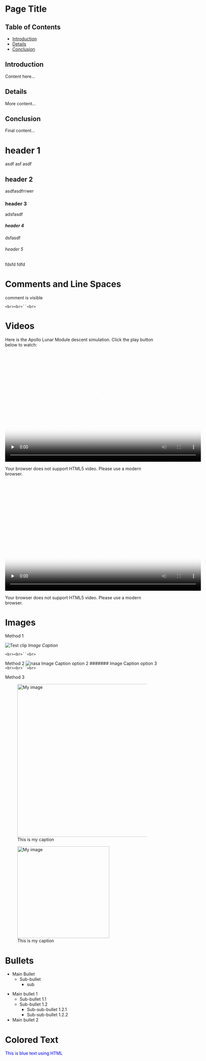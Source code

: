 # Page Title

## Table of Contents

- [Introduction](#introduction)
- [Details](#details)
- [Conclusion](#conclusion)

## Introduction

Content here...

## Details

More content...

## Conclusion

Final content...

# header 1

asdf asf asdf

## header 2

asdfasdfrrwer

### header 3

adsfasdf

##### header 4

dsfasdf

###### header 5

fdsfd  fdfd






# Comments and Line Spaces

<!--  comment is invisible -->

comment is visible

`<br><br>``<br>`



# Videos

Here is the Apollo Lunar Module descent simulation. 
Click the play button below to watch:



<video 
    width="640" 
    height="360" 
    controls 
    preload="none" 
    poster="../video/lm.png" 
    class="video-container">
    <source src="../video/lunar.mp4" type="video/mp4">
    <p>Your browser does not support HTML5 video. Please use a modern browser.</p>
</video>

<video 
    width="640" 
    height="360" 
    controls 
    preload="none" 
    poster="../video/lm.png" 
    class="video-container">
    <source src="../video/lunarorbit.mkv" type="video/webm">
    <p>Your browser does not support HTML5 video. Please use a modern browser.</p>
</video>










# Images

Method 1

![Test clip](img/test.png)
*Image Caption*

`<br><br>``<br>`

Method 2
![nasa](./img/artemis-iii-landing-region-candidates.webp)      Image Caption option 2
####### Image Caption option 3
`<br><br>``<br>`

Method 3

<figure>
    <img src="../img/test.png" width="500"  alt="My image">
    <figcaption>This is my caption</figcaption>
</figure>

<figure>
    <a href="https://www.nasa.gov/news-release/nasa-provides-update-on-artemis-iii-moon-landing-regions/">
        <img src="../img/artemis-iii-landing-region-candidates.webp" width="300"  alt="My image">
    </a>
    <figcaption>This is my caption</figcaption>
</figure>

# Bullets

* Main Bullet
    * Sub-bullet
        * sub 




- Main bullet 1
    - Sub-bullet 1.1
    - Sub-bullet 1.2
        - Sub-sub-bullet 1.2.1
        - Sub-sub-bullet 1.2.2
- Main bullet 2




# Colored Text

<div style="color: blue">
    This is blue text using HTML
</div>
